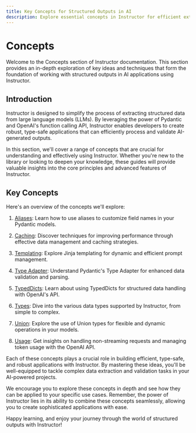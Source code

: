 ```yaml
---
title: Key Concepts for Structured Outputs in AI
description: Explore essential concepts in Instructor for efficient extraction and validation of structured data from AI models.
---
```


# Concepts

Welcome to the Concepts section of Instructor documentation. This section provides an in-depth exploration of key ideas and techniques that form the foundation of working with structured outputs in AI applications using Instructor.

## Introduction

Instructor is designed to simplify the process of extracting structured data from large language models (LLMs). By leveraging the power of Pydantic and OpenAI's function calling API, Instructor enables developers to create robust, type-safe applications that can efficiently process and validate AI-generated outputs.

In this section, we'll cover a range of concepts that are crucial for understanding and effectively using Instructor. Whether you're new to the library or looking to deepen your knowledge, these guides will provide valuable insights into the core principles and advanced features of Instructor.

## Key Concepts

Here's an overview of the concepts we'll explore:

1. [Aliases](alias.md): Learn how to use aliases to customize field names in your Pydantic models.

2. [Caching](caching.md): Discover techniques for improving performance through effective data management and caching strategies.

3. [Templating](templating.md): Explore Jinja templating for dynamic and efficient prompt management.

4. [Type Adapter](typeadapter.md): Understand Pydantic's Type Adapter for enhanced data validation and parsing.

5. [TypedDicts](typeddicts.md): Learn about using TypedDicts for structured data handling with OpenAI's API.

6. [Types](types.md): Dive into the various data types supported by Instructor, from simple to complex.

7. [Union](union.md): Explore the use of Union types for flexible and dynamic operations in your models.

8. [Usage](usage.md): Get insights on handling non-streaming requests and managing token usage with the OpenAI API.

Each of these concepts plays a crucial role in building efficient, type-safe, and robust applications with Instructor. By mastering these ideas, you'll be well-equipped to tackle complex data extraction and validation tasks in your AI-powered projects.

We encourage you to explore these concepts in depth and see how they can be applied to your specific use cases. Remember, the power of Instructor lies in its ability to combine these concepts seamlessly, allowing you to create sophisticated applications with ease.

Happy learning, and enjoy your journey through the world of structured outputs with Instructor!
